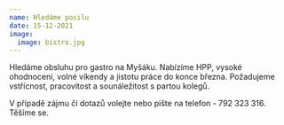 ```yaml
---
name: Hledáme posilu
date: 15-12-2021
image:
  image: bistro.jpg
---
```

Hledáme obsluhu pro gastro na Myšáku. Nabízíme HPP, vysoké ohodnocení, volné víkendy a jistotu práce do konce března. Požadujeme vstřícnost, pracovitost a sounáležitost s partou kolegů. 

V případě zájmu či dotazů volejte nebo pište na telefon - 792 323 316. Těšíme se.